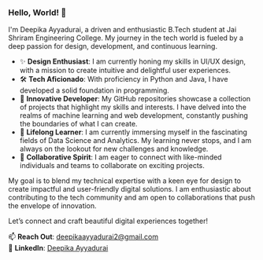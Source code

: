 ### Hello, World! 👋

I'm Deepika Ayyadurai, a driven and enthusiastic B.Tech student at Jai Shriram Engineering College. My journey in the tech world is fueled by a deep passion for design, development, and continuous learning.

- ✨ **Design Enthusiast**: I am currently honing my skills in UI/UX design, with a mission to create intuitive and delightful user experiences. 
- 🛠 **Tech Aficionado**: With proficiency in Python and Java, I have developed a solid foundation in programming. 
- 🔭 **Innovative Developer**: My GitHub repositories showcase a collection of projects that highlight my skills and interests. I have delved into the realms of machine learning and web development, constantly pushing the boundaries of what I can create.
- 🌱 **Lifelong Learner**: I am currently immersing myself in the fascinating fields of Data Science and Analytics. My learning never stops, and I am always on the lookout for new challenges and knowledge.
- 🤝 **Collaborative Spirit**: I am eager to connect with like-minded individuals and teams to collaborate on exciting projects.
  
My goal is to blend my technical expertise with a keen eye for design to create impactful and user-friendly digital solutions. 
I am enthusiastic about contributing to the tech community and am open to collaborations that push the envelope of innovation.

Let’s connect and craft beautiful digital experiences together!

📫 **Reach Out**: [deepikaayyadurai2@gmail.com](mailto:deepikaayyadurai2@gmail.com)  
🔗 **LinkedIn**: [Deepika Ayyadurai](https://www.linkedin.com/in/deepika-ayyadurai)
